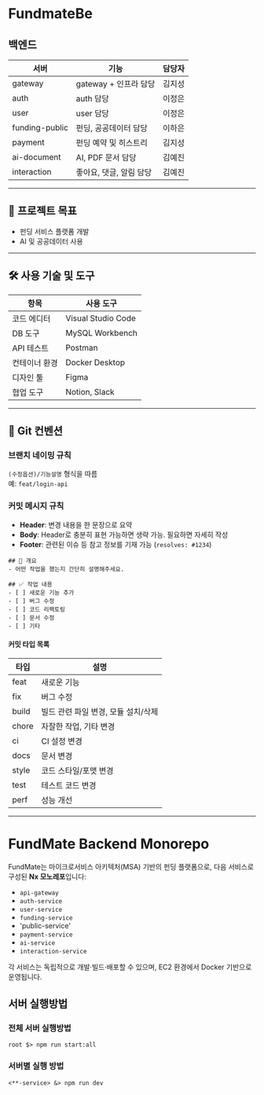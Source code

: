 # FundmateBe

## 백엔드

| 서버           | 기능                         | 담당자 |
| -------------- | ---------------------------- | ------ |
| gateway        | gateway + 인프라 담당      | 김지성 |
| auth           | auth 담당                    | 이정은 |
| user           | user 담당                    | 이정은 |
| funding-public | 펀딩, 공공데이터 담당        | 이하은 |
| payment        | 펀딩 예약 및 히스트리        | 김지성 |
| ai-document    | AI, PDF 문서 담당            | 김예진 |
| interaction    | 좋아요, 댓글, 알림 담당      | 김예진 |

---

## 🎯 프로젝트 목표

- 펀딩 서비스 플랫폼 개발
- AI 및 공공데이터 사용

---

## 🛠️ 사용 기술 및 도구

| 항목          | 사용 도구          |
| ------------- | ------------------ |
| 코드 에디터   | Visual Studio Code |
| DB 도구       | MySQL Workbench    |
| API 테스트    | Postman            |
| 컨테이너 환경 | Docker Desktop     |
| 디자인 툴     | Figma              |
| 협업 도구     | Notion, Slack      |

---

## 📁 **Git 컨벤션**

### 브랜치 네이밍 규칙

`(수정옵션)/기능설명` 형식을 따름  
예: `feat/login-api`

### 커밋 메시지 규칙

- **Header**: 변경 내용을 한 문장으로 요약
- **Body**: Header로 충분히 표현 가능하면 생략 가능. 필요하면 자세히 작성
- **Footer**: 관련된 이슈 등 참고 정보를 기재 가능 (`resolves: #1234`)
```
## 📝 개요
- 어떤 작업을 했는지 간단히 설명해주세요.

## ✅ 작업 내용
- [ ] 새로운 기능 추가
- [ ] 버그 수정
- [ ] 코드 리팩토링
- [ ] 문서 수정
- [ ] 기타
```

#### 커밋 타입 목록

| 타입  | 설명                                |
| ----- | ----------------------------------- |
| feat  | 새로운 기능                         |
| fix   | 버그 수정                           |
| build | 빌드 관련 파일 변경, 모듈 설치/삭제 |
| chore | 자잘한 작업, 기타 변경              |
| ci    | CI 설정 변경                        |
| docs  | 문서 변경                           |
| style | 코드 스타일/포맷 변경               |
| test  | 테스트 코드 변경                    |
| perf  | 성능 개선                           |

---

# FundMate Backend Monorepo
FundMate는 마이크로서비스 아키텍처(MSA) 기반의 펀딩 플랫폼으로, 다음 서비스로 구성된 **Nx 모노레포**입니다:

* `api-gateway`
* `auth-service`
* `user-service`
* `funding-service`
* 'public-service'
* `payment-service`
* `ai-service`
* `interaction-service`

각 서비스는 독립적으로 개발·빌드·배포할 수 있으며, EC2 환경에서 Docker 기반으로 운영됩니다.

## 서버 실행방법
### 전체 서버 실행방법
```
root $> npm run start:all
```
### 서버별 실행 방법
```
<**-service> &> npm run dev
```
